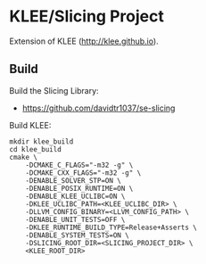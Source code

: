 KLEE/Slicing Project
=============================
Extension of KLEE (http://klee.github.io).

## Build
Build the Slicing Library:
* https://github.com/davidtr1037/se-slicing

Build KLEE:
```
mkdir klee_build
cd klee_build
cmake \
    -DCMAKE_C_FLAGS="-m32 -g" \
    -DCMAKE_CXX_FLAGS="-m32 -g" \
    -DENABLE_SOLVER_STP=ON \
    -DENABLE_POSIX_RUNTIME=ON \
    -DENABLE_KLEE_UCLIBC=ON \
    -DKLEE_UCLIBC_PATH=<KLEE_UCLIBC_DIR> \
    -DLLVM_CONFIG_BINARY=<LLVM_CONFIG_PATH> \
    -DENABLE_UNIT_TESTS=OFF \
    -DKLEE_RUNTIME_BUILD_TYPE=Release+Asserts \
    -DENABLE_SYSTEM_TESTS=ON \
    -DSLICING_ROOT_DIR=<SLICING_PROJECT_DIR> \
    <KLEE_ROOT_DIR>
```
